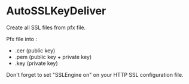 # AutoSSLKeyDeliver
Create all SSL files from pfx file.

Pfx file into :
- .cer (public key)
- .pem (public key + private key)
- .key (private key)

Don't forget to set "SSLEngine on" on your HTTP SSL configuration file.
